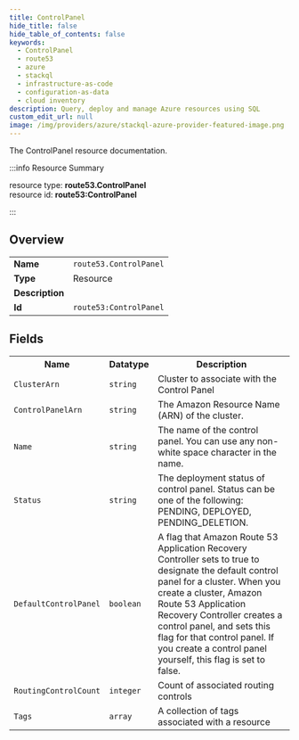 ```yaml
---
title: ControlPanel
hide_title: false
hide_table_of_contents: false
keywords:
  - ControlPanel
  - route53
  - azure
  - stackql
  - infrastructure-as-code
  - configuration-as-data
  - cloud inventory
description: Query, deploy and manage Azure resources using SQL
custom_edit_url: null
image: /img/providers/azure/stackql-azure-provider-featured-image.png
---
```

The ControlPanel resource documentation.

:::info Resource Summary

<div class="row">
<div class="providerDocColumn">
<span>resource type:&nbsp;<b>route53.ControlPanel</b></span><br />
<span>resource id:&nbsp;<b>route53:ControlPanel</b></span><br />
</div>
</div>

:::

## Overview
<table><tbody>
<tr><td><b>Name</b></td><td><code>route53.ControlPanel</code></td></tr>
<tr><td><b>Type</b></td><td>Resource</td></tr>
<tr><td><b>Description</b></td><td></td></tr>
<tr><td><b>Id</b></td><td><code>route53:ControlPanel</code></td></tr>
</tbody></table>

## Fields
<table><tbody>
<tr><th>Name</th><th>Datatype</th><th>Description</th></tr>
<tr><td><code>ClusterArn</code></td><td><code>string</code></td><td>Cluster to associate with the Control Panel</td></tr><tr><td><code>ControlPanelArn</code></td><td><code>string</code></td><td>The Amazon Resource Name (ARN) of the cluster.</td></tr><tr><td><code>Name</code></td><td><code>string</code></td><td>The name of the control panel. You can use any non-white space character in the name.</td></tr><tr><td><code>Status</code></td><td><code>string</code></td><td>The deployment status of control panel. Status can be one of the following: PENDING, DEPLOYED, PENDING_DELETION.</td></tr><tr><td><code>DefaultControlPanel</code></td><td><code>boolean</code></td><td>A flag that Amazon Route 53 Application Recovery Controller sets to true to designate the default control panel for a cluster. When you create a cluster, Amazon Route 53 Application Recovery Controller creates a control panel, and sets this flag for that control panel. If you create a control panel yourself, this flag is set to false.</td></tr><tr><td><code>RoutingControlCount</code></td><td><code>integer</code></td><td>Count of associated routing controls</td></tr><tr><td><code>Tags</code></td><td><code>array</code></td><td>A collection of tags associated with a resource</td></tr>
</tbody></table>